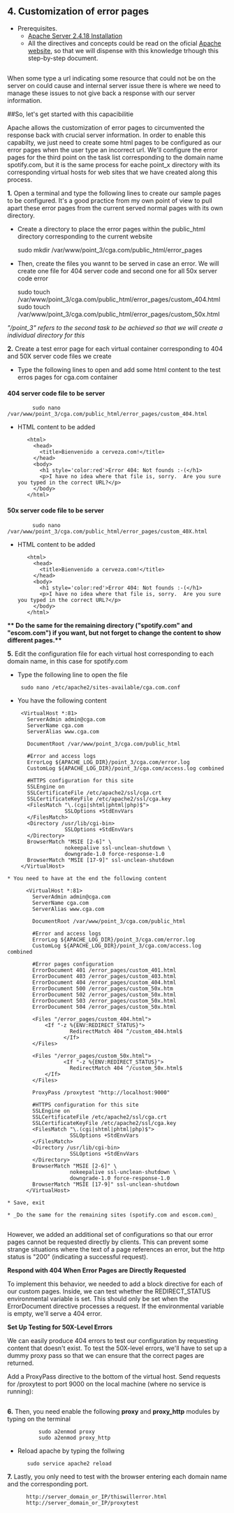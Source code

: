 
## 4. Customization of error pages

 * Prerequisites. 
   * [Apache Server 2.4.18 Installation](https://github.com/ddufale/Network-Services-Management/blob/master/Apache%202.4.18%20on%20Ubuntu%2016.04%20LTS/Install%20Apache%202.4.8.md)
   * All the directives and concepts could be read on the oficial [Apache website](https://httpd.apache.org/docs/2.4/), so that we will dispense with this knowledge trhough this step-by-step document.
   
##

When some type a url indicating some resource that could not be on the server on could cause and internal server issue there is where we need to manage these issues to not give back a response with our server information.

##So, let's get started with this capacibilitie

Apache allows the customization of error pages to circumvented the response back with crucial server information. 
In order to enable this capabilty, we just need to create some html pages to be configured as our error pages when the user type an incorrect url.
We'll configure the error pages for the third point on the task list corresponding to the domain name spotify.com, but it is the same process for eache point_x directory with its corresponding virtual hosts for web sites that we have created along this process.

  **1.** Open a terminal and type the following lines to create our sample pages to be configured. It's a good practice from my own point of view to pull apart these error pages from the current served normal pages with its own directory.
  
   * Create a directory to place the error pages within the public_html directory corresponding to the current website
   
      sudo mkdir /var/www/point_3/cga.com/public_html/error_pages
   
   * Then, create the files you wannt to be served in case an error. We will create one file for 404 server code and second one for all 50x server code error
   
      sudo touch /var/www/point_3/cga.com/public_html/error_pages/custom_404.html
      sudo touch /var/www/point_3/cga.com/public_html/error_pages/custom_50x.html

_"/point_3" refers to the second task to be achieved so that we will create a individual directory for this_

  **2.** Create a test error page for each virtual container corresponding to 404 and 50X server code files we create
 
   * Type the following lines to open and add some html content to the test erros pages for cga.com container
   
  #### 404 server code file to be server
  
            sudo nano /var/www/point_3/cga.com/public_html/error_pages/custom_404.html
            
   * HTML content to be added
            
            <html>
              <head>
                <title>Bienvenido a cerveza.com!</title>
              </head>
              <body>
                <h1 style='color:red'>Error 404: Not founds :-(</h1>
                <p>I have no idea where that file is, sorry.  Are you sure you typed in the correct URL?</p>
              </body>
            </html>
            
  #### 50x server code file to be server      
            
            sudo nano /var/www/point_3/cga.com/public_html/error_pages/custom_40X.html
            
   * HTML content to be added
            
            <html>
              <head>
                <title>Bienvenido a cerveza.com!</title>
              </head>
              <body>
                <h1 style='color:red'>Error 404: Not founds :-(</h1>
                <p>I have no idea where that file is, sorry.  Are you sure you typed in the correct URL?</p>
              </body>
            </html>
            
  __** Do the same for the remaining directory ("spotify.com" and "escom.com") if you want, but not forget to change the content to show different pages.**__


  **5.** Edit the configuration file for each virtual host corresponding to each domain name, in this case for spotify.com
  
   * Type the following line to open the file
        
          sudo nano /etc/apache2/sites-available/cga.com.conf 
   
   * You have the following content
          
          <VirtualHost *:81>
            ServerAdmin admin@cga.com
            ServerName cga.com
            ServerAlias www.cga.com
 
            DocumentRoot /var/www/point_3/cga.com/public_html
	
            #Error and access logs
            ErrorLog ${APACHE_LOG_DIR}/point_3/cga.com/error.log
            CustomLog ${APACHE_LOG_DIR}/point_3/cga.com/access.log combined

            #HTTPS configuration for this site
            SSLEngine on
            SSLCertificateFile /etc/apache2/ssl/cga.crt
            SSLCertificateKeyFile /etc/apache2/ssl/cga.key
            <FilesMatch "\.(cgi|shtml|phtml|php)$">
                        SSLOptions +StdEnvVars
            </FilesMatch>
            <Directory /usr/lib/cgi-bin>
                        SSLOptions +StdEnvVars
            </Directory>
            BrowserMatch "MSIE [2-6]" \
                        nokeepalive ssl-unclean-shutdown \
                        downgrade-1.0 force-response-1.0
            BrowserMatch "MSIE [17-9]" ssl-unclean-shutdown
          </VirtualHost>
          
    * You need to have at the end the following content
          
          <VirtualHost *:81>
            ServerAdmin admin@cga.com
            ServerName cga.com
            ServerAlias www.cga.com
 
            DocumentRoot /var/www/point_3/cga.com/public_html
	
            #Error and access logs
            ErrorLog ${APACHE_LOG_DIR}/point_3/cga.com/error.log
            CustomLog ${APACHE_LOG_DIR}/point_3/cga.com/access.log combined
            
            #Error pages configuration
            ErrorDocument 401 /error_pages/custom_401.html
            ErrorDocument 403 /error_pages/custom_403.html
            ErrorDocument 404 /error_pages/custom_404.html
            ErrorDocument 500 /error_pages/custom_50x.htm
            ErrorDocument 502 /error_pages/custom_50x.html
            ErrorDocument 503 /error_pages/custom_50x.html
            ErrorDocument 504 /error_pages/custom_50x.html
            
            <Files "/error_pages/custom_404.html">
                <If "-z %{ENV:REDIRECT_STATUS}">
                        RedirectMatch 404 ^/custom_404.html$
		              </If>
            </Files>
            
            <Files "/error_pages/custom_50x.html">
		              <If "-z %{ENV:REDIRECT_STATUS}">
                        RedirectMatch 404 ^/custom_50x.html$
                </If>
            </Files>

            ProxyPass /proxytest "http://localhost:9000"

            #HTTPS configuration for this site
            SSLEngine on
            SSLCertificateFile /etc/apache2/ssl/cga.crt
            SSLCertificateKeyFile /etc/apache2/ssl/cga.key
            <FilesMatch "\.(cgi|shtml|phtml|php)$">
                        SSLOptions +StdEnvVars
            </FilesMatch>
            <Directory /usr/lib/cgi-bin>
                        SSLOptions +StdEnvVars
            </Directory>
            BrowserMatch "MSIE [2-6]" \
                        nokeepalive ssl-unclean-shutdown \
                        downgrade-1.0 force-response-1.0
            BrowserMatch "MSIE [17-9]" ssl-unclean-shutdown
          </VirtualHost>
    
    * Save, exit 
            
    * _Do the same for the remaining sites (spotify.com and escom.com)_
    

##

However, we added an additional set of configurations so that our error pages cannot be requested directly by clients. 
This can prevent some strange situations where the text of a page references an error, but the http status is "200" 
(indicating a successful request).

**Respond with 404 When Error Pages are Directly Requested**

To implement this behavior, we needed to add a <Files> block directive for each of our custom pages. Inside, we can test whether 
the REDIRECT_STATUS environmental variable is set. This should only be set when the ErrorDocument directive processes 
a request. If the environmental variable is empty, we'll serve a 404 error.

**Set Up Testing for 50X-Level Errors**

We can easily produce 404 errors to test our configuration by requesting content that doesn't exist. 
To test the 50X-level errors, we'll have to set up a dummy proxy pass so that we can ensure that the 
correct pages are returned.

Add a ProxyPass directive to the bottom of the virtual host. Send requests for /proxytest to port 9000 on the local machine (where no service is running):

##

    
  **6.** Then, you need enable the following **proxy** and **proxy_http** modules by typing on the terminal
  
              sudo a2enmod proxy
              sudo a2enmod proxy_http
        
   * Reload apache by typing the follwing
        
            sudo service apache2 reload
   
  **7.** Lastly, you only need to test with the browser entering each domain name and the corresponding port.
  
          http://server_domain_or_IP/thiswillerror.html
          http://server_domain_or_IP/proxytest
   
   
   
   
   
   
